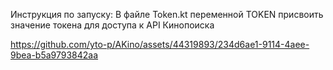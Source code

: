 Инструкция по запуску:
В файле Token.kt переменной TOKEN присвоить значение токена для доступа к API Кинопоиска


https://github.com/yto-p/AKino/assets/44319893/234d6ae1-9114-4aee-9bea-b5a9793842aa

